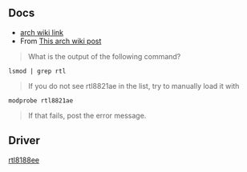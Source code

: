 ## Docs
- [arch wiki link](https://wiki.archlinux.org/title/Network_configuration/Wireless#Check_the_driver_status)
- From [This arch wiki post](https://bbs.archlinux.org/viewtopic.php?id=248549)

> What is the output of the following command?
> 
```
lsmod | grep rtl
```
>
> If you do not see rtl8821ae in the list, try to manually load it with
```
modprobe rtl8821ae
```
> If that fails, post the error message.

## Driver
[rtl8188ee](https://github.com/FreedomBen/rtl8188ce-linux-driver)
